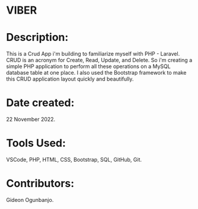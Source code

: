 # VIBER
# Description:
This is a Crud App i'm building to familiarize myself with PHP - Laravel. CRUD is an acronym for Create, Read, Update, and Delete. So i'm creating a simple PHP application to perform all these operations on a MySQL database table at one place.
I also used the Bootstrap framework to make this CRUD application layout quickly and beautifully.

# Date created: 
22 November 2022.

# Tools Used: 
VSCode, PHP, HTML, CSS, Bootstrap, SQL, GitHub, Git.

# Contributors: 
Gideon Ogunbanjo.
